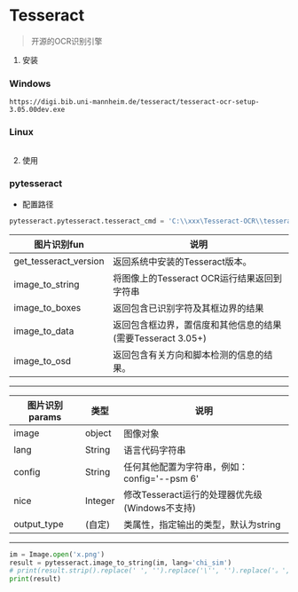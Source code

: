 # Tesseract
> 开源的OCR识别引擎

1. 安装
### Windows
```
https://digi.bib.uni-mannheim.de/tesseract/tesseract-ocr-setup-3.05.00dev.exe
```
### Linux
```
```

2. 使用
### pytesseract
* 配置路径
```python
pytesseract.pytesseract.tesseract_cmd = 'C:\\xxx\Tesseract-OCR\\tesseract.exe'
```
图片识别fun|说明
---|---
get_tesseract_version|返回系统中安装的Tesseract版本。
image_to_string|将图像上的Tesseract OCR运行结果返回到字符串
image_to_boxes|返回包含已识别字符及其框边界的结果
image_to_data|返回包含框边界，置信度和其他信息的结果(需要Tesseract 3.05+)
image_to_osd|返回包含有关方向和脚本检测的信息的结果。
---
图片识别params|类型|说明
---|---|---
image|object|图像对象
lang|String|语言代码字符串
config|String|任何其他配置为字符串，例如：config='--psm 6'
nice|Integer|修改Tesseract运行的处理器优先级(Windows不支持)
output_type|(自定)|类属性，指定输出的类型，默认为string
---
```python
im = Image.open('x.png')
result = pytesseract.image_to_string(im, lang='chi_sim')
# print(result.strip().replace(' ', '').replace('\'', '').replace('。', ''))
print(result)
```

###
